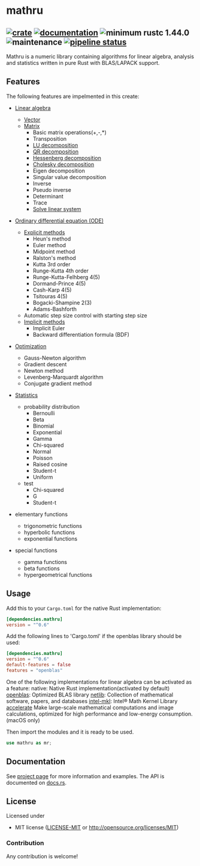 # mathru

[![crate](https://img.shields.io/crates/v/mathru.svg)](https://crates.io/crates/mathru)
[![documentation](https://docs.rs/mathru/badge.svg)](https://docs.rs/mathru)
![minimum rustc 1.44.0](https://img.shields.io/badge/rustc-1.44.0-green.svg)
![maintenance](https://img.shields.io/badge/maintenance-actively--developed-brightgreen.svg)
[![pipeline status](https://gitlab.com/matthiaseiholzer/mathru/badges/master/pipeline.svg)](https://gitlab.com/matthiaseiholzer/mathru/-/commits/master)
------------
Mathru is a numeric library containing algorithms for linear algebra, analysis and statistics written in pure Rust with BLAS/LAPACK support.

## Features
The following features are impelmented in this create:

* [Linear algebra](https://matthiaseiholzer.gitlab.io/mathru/documentation/algebra/)
    * [Vector](https://matthiaseiholzer.gitlab.io/mathru/documentation/algebra/vector/)
    * [Matrix](https://matthiaseiholzer.gitlab.io/mathru/documentation/algebra/matrix/)
        * Basic matrix operations(+,-,*)
        * Transposition
        * [LU decomposition](https://matthiaseiholzer.gitlab.io/mathru/documentation/algebra/matrix/#lu-with-partial-pivoting)
        * [QR decomposition](https://matthiaseiholzer.gitlab.io/mathru/documentation/algebra/matrix/#qr)
        * [Hessenberg decomposition](https://matthiaseiholzer.gitlab.io/mathru/documentation/algebra/matrix/#hessenberg)
        * [Cholesky decomposition](https://matthiaseiholzer.gitlab.io/mathru/documentation/algebra/matrix/#cholesky)
        * Eigen decomposition
        * Singular value decomposition
        * Inverse
        * Pseudo inverse
        * Determinant
        * Trace
        * [Solve linear system](https://matthiaseiholzer.gitlab.io/mathru/documentation/algebra/matrix/#linear-system-resolution)

* [Ordinary differential equation (ODE)](https://matthiaseiholzer.gitlab.io/mathru/documentation/analysis/differentialeq/)
    * [Explicit methods](https://matthiaseiholzer.gitlab.io/mathru/documentation/analysis/differentialeq/explicit)
        * Heun's method
        * Euler method
        * Midpoint method
        * Ralston's method
        * Kutta 3rd order
        * Runge-Kutta 4th order
        * Runge-Kutta-Felhberg 4(5)
        * Dormand-Prince 4(5)
        * Cash-Karp 4(5)
        * Tsitouras 4(5)
        * Bogacki-Shampine 2(3)
        * Adams-Bashforth
    * Automatic step size control with starting step size
    * [Implicit methods](https://matthiaseiholzer.gitlab.io/mathru/documentation/analysis/differentialeq/implicit)
        * Implicit Euler
        * Backward differentiation formula (BDF)

* [Optimization](https://matthiaseiholzer.gitlab.io/mathru/documentation/optimization)
    * Gauss-Newton algorithm
    * Gradient descent
    * Newton method
    * Levenberg-Marquardt algorithm
    * Conjugate gradient method

* [Statistics](https://matthiaseiholzer.gitlab.io/mathru/documentation/statistics)
    * probability distribution
        * Bernoulli
        * Beta
        * Binomial
        * Exponential
        * Gamma
        * Chi-squared
        * Normal
        * Poisson
        * Raised cosine
        * Student-t
        * Uniform
    * test
        * Chi-squared
        * G
        * Student-t

* elementary functions
    * trigonometric functions
    * hyperbolic functions
    * exponential functions

* special functions
    * gamma functions
    * beta functions
    * hypergeometrical functions

## Usage

Add this to your `Cargo.toml` for the native Rust implementation:

```toml
[dependencies.mathru]
version = "^0.6"
```
Add the following lines to 'Cargo.toml' if the openblas library should be used:

```toml
[dependencies.mathru]
version = "^0.6"
default-features = false
features = "openblas"
```

One of the following implementations for linear algebra can be activated as a feature:
native: Native Rust implementation(activated by default)
[openblas](https://www.openblas.net): Optimized BLAS library
[netlib](https://www.netlib.org): Collection of mathematical software, papers, and databases
[intel-mkl](https://software.intel.com/content/www/us/en/develop/tools/math-kernel-library.html): Intel® Math Kernel Library
[accelerate](https://developer.apple.com/documentation/accelerate) Make large-scale mathematical computations and image calculations, optimized for high performance and low-energy consumption.(macOS only)


Then import the modules and it is ready to be used.

```rust
use mathru as mr;
```

## Documentation

See [project page](https://matthiaseiholzer.gitlab.io/mathru) for more information and examples.
The API is documented on [docs.rs](https://docs.rs/mathru).

## License

Licensed under

 * MIT license ([LICENSE-MIT](LICENSE-MIT) or http://opensource.org/licenses/MIT)

### Contribution

Any contribution is welcome!
